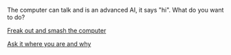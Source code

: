 The computer can talk and is an advanced AI, it says "hi". What do you want to do?

[Freak out and smash the computer](turn-on-computer/choices/computer-ignores-you/computer-ignores-you.md)

[Ask it where you are and why](turn-on-computer/choices/explanation/explanation.md)